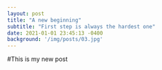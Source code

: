 ```yaml
---
layout: post
title: "A new beginning"
subtitle: "First step is always the hardest one"
date: 2021-01-01 23:45:13 -0400
background: '/img/posts/03.jpg'
---
```


#This is my new post
